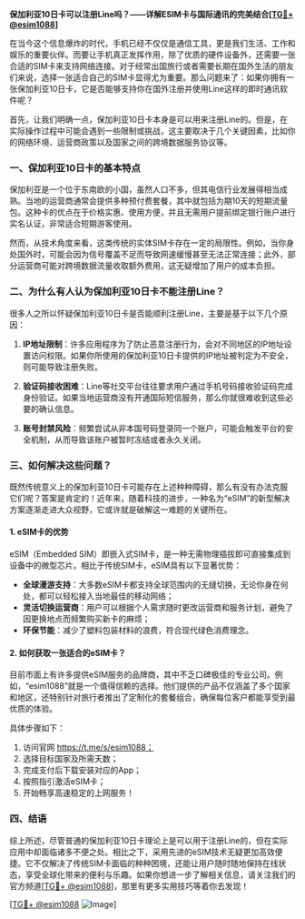 **保加利亚10日卡可以注册Line吗？——详解ESIM卡与国际通讯的完美结合[[TG💪+ @esim1088](https://t.me/s/esim1088)]**

在当今这个信息爆炸的时代，手机已经不仅仅是通信工具，更是我们生活、工作和娱乐的重要伙伴。而要让手机真正发挥作用，除了优质的硬件设备外，还需要一张合适的SIM卡来支持网络连接。对于经常出国旅行或者需要长期在国外生活的朋友们来说，选择一张适合自己的SIM卡显得尤为重要。那么问题来了：如果你拥有一张保加利亚10日卡，它是否能够支持你在国外注册并使用Line这样的即时通讯软件呢？

首先，让我们明确一点，保加利亚10日卡本身是可以用来注册Line的。但是，在实际操作过程中可能会遇到一些限制或挑战，这主要取决于几个关键因素，比如你的网络环境、运营商政策以及国家之间的跨境数据服务协议等。

### 一、保加利亚10日卡的基本特点

保加利亚是一个位于东南欧的小国，虽然人口不多，但其电信行业发展得相当成熟。当地的运营商通常会提供多种预付费套餐，其中就包括为期10天的短期流量包。这种卡的优点在于价格实惠、使用方便，并且无需用户提前绑定银行账户进行实名认证，非常适合短期游客使用。

然而，从技术角度来看，这类传统的实体SIM卡存在一定的局限性。例如，当你身处国外时，可能会因为信号覆盖不足而导致网速缓慢甚至无法正常连接；此外，部分运营商可能对跨境数据流量收取额外费用，这无疑增加了用户的成本负担。

### 二、为什么有人认为保加利亚10日卡不能注册Line？

很多人之所以怀疑保加利亚10日卡是否能顺利注册Line，主要是基于以下几个原因：

1. **IP地址限制**：许多应用程序为了防止恶意注册行为，会对不同地区的IP地址设置访问权限。如果你所使用的保加利亚10日卡提供的IP地址被判定为不安全，则可能导致注册失败。
   
2. **验证码接收困难**：Line等社交平台往往要求用户通过手机号码接收验证码完成身份验证。如果当地运营商没有开通国际短信服务，那么你就很难收到这些必要的确认信息。

3. **账号封禁风险**：频繁尝试从非本国号码登录同一个账户，可能会触发平台的安全机制，从而导致该账户被暂时冻结或者永久关闭。

### 三、如何解决这些问题？

既然传统意义上的保加利亚10日卡可能存在上述种种障碍，那么有没有办法克服它们呢？答案是肯定的！近年来，随着科技的进步，一种名为“eSIM”的新型解决方案逐渐走进大众视野，它或许就是破解这一难题的关键所在。

#### 1. eSIM卡的优势

eSIM（Embedded SIM）即嵌入式SIM卡，是一种无需物理插拔即可直接集成到设备中的微型芯片。相比于传统SIM卡，eSIM具有以下显著优势：

- **全球漫游支持**：大多数eSIM卡都支持全球范围内的无缝切换，无论你身在何处，都可以轻松接入当地最佳的移动网络；
- **灵活切换运营商**：用户可以根据个人需求随时更改运营商和服务计划，避免了因更换地点而频繁购买新卡的麻烦；
- **环保节能**：减少了塑料包装材料的浪费，符合现代绿色消费理念。

#### 2. 如何获取一张适合的eSIM卡？

目前市面上有许多提供eSIM服务的品牌商，其中不乏口碑极佳的专业公司。例如，“esim1088”就是一个值得信赖的选择。他们提供的产品不仅涵盖了多个国家和地区，还特别针对旅行者推出了定制化的套餐组合，确保每位客户都能享受到最优质的体验。

具体步骤如下：
1. 访问官网 https://t.me/s/esim1088；
2. 选择目标国家及所需天数；
3. 完成支付后下载安装对应的App；
4. 按照指引激活eSIM卡；
5. 开始畅享高速稳定的上网服务！

### 四、结语

综上所述，尽管普通的保加利亚10日卡理论上是可以用于注册Line的，但在实际应用中却面临诸多不便之处。相比之下，采用先进的eSIM技术无疑更加高效便捷。它不仅解决了传统SIM卡面临的种种困境，还能让用户随时随地保持在线状态，享受全球化带来的便利与乐趣。如果你想进一步了解相关信息，请关注我们的官方频道[[TG💪+ @esim1088](https://t.me/s/esim1088)]，那里有更多实用技巧等着你去发现！

[[TG💪+ @esim1088](https://t.me/s/esim1088) ![Image](https://i.postimg.cc/4NQfJmqS/Snipaste-2025-05-13-00-14-12.png)]